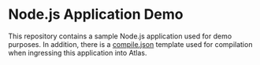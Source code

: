 # Node.js Application Demo

This repository contains a sample Node.js application used for demo purposes. In addition, there is a [compile.json](compile.json) template used for compilation when ingressing this application into Atlas.

